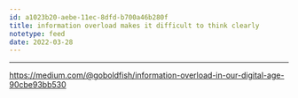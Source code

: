```yaml
---
id: a1023b20-aebe-11ec-8dfd-b700a46b280f
title: information overload makes it difficult to think clearly
notetype: feed
date: 2022-03-28
---
```



---

https://medium.com/@goboldfish/information-overload-in-our-digital-age-90cbe93bb530